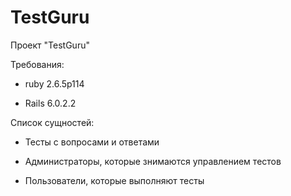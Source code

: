 # TestGuru
Проект "TestGuru"

Требования:

* ruby 2.6.5p114

* Rails 6.0.2.2

Список сущностей:

* Тесты с вопросами и ответами

* Администраторы, которые знимаются управлением тестов

* Пользователи, которые выполняют тесты
